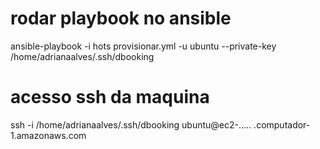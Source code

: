 # rodar playbook no ansible

ansible-playbook -i hots provisionar.yml -u ubuntu --private-key /home/adrianaalves/.ssh/dbooking

# acesso ssh da maquina
ssh -i /home/adrianaalves/.ssh/dbooking ubuntu@ec2-..... .computador-1.amazonaws.com